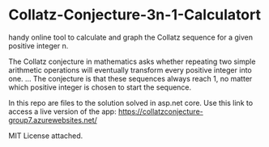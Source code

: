 # Collatz-Conjecture-3n-1-Calculatort
handy online tool to calculate and graph the Collatz sequence for a given positive integer n.

The Collatz conjecture in mathematics asks whether repeating two simple arithmetic operations will eventually transform every positive integer into one. ... 
The conjecture is that these sequences always reach 1, no matter which positive integer is chosen to start the sequence.

In this repo are files to the solution solved in asp.net core.
Use this link to access a live version of the app: https://collatzconjecture-group7.azurewebsites.net/

MIT License attached.
